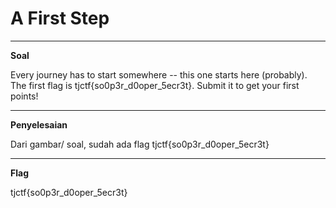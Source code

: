 # A First Step

____________________________________
**Soal**

Every journey has to start somewhere -- this one starts here (probably).
The first flag is tjctf{so0p3r_d0oper_5ecr3t}. Submit it to get your first points!

____________________________________
**Penyelesaian**

Dari gambar/ soal, sudah ada flag tjctf{so0p3r_d0oper_5ecr3t}

____________________________________
**Flag**

tjctf{so0p3r_d0oper_5ecr3t}
